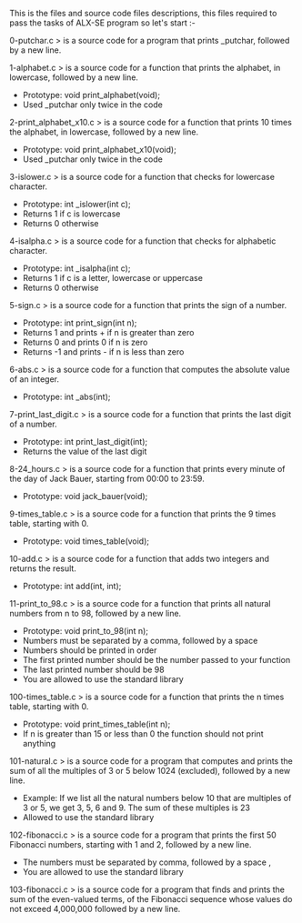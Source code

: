 This is the files and source code files descriptions, this files required to pass the tasks of ALX-SE program
so let's start :-

0-putchar.c > is a source code for a program that prints _putchar, followed by a new line.

1-alphabet.c > is a source code for a function that prints the alphabet, in lowercase, followed by a new line.
- Prototype: void print_alphabet(void);
- Used _putchar only twice in the code

2-print_alphabet_x10.c > is a source code for a function that prints 10 times the alphabet, in lowercase, followed by a new line.
- Prototype: void print_alphabet_x10(void);
- Used _putchar only twice in the code

3-islower.c > is a source code for a function that checks for lowercase character.
- Prototype: int _islower(int c);
- Returns 1 if c is lowercase
- Returns 0 otherwise

4-isalpha.c > is a source code for a function that checks for alphabetic character.
- Prototype: int _isalpha(int c);
- Returns 1 if c is a letter, lowercase or uppercase
- Returns 0 otherwise

5-sign.c > is a source code for a function that prints the sign of a number.
- Prototype: int print_sign(int n);
- Returns 1 and prints + if n is greater than zero
- Returns 0 and prints 0 if n is zero
- Returns -1 and prints - if n is less than zero

6-abs.c > is a source code for a function that computes the absolute value of an integer.
- Prototype: int _abs(int);

7-print_last_digit.c > is a source code for a function that prints the last digit of a number.
- Prototype: int print_last_digit(int);
- Returns the value of the last digit

8-24_hours.c > is a source code for a function that prints every minute of the day of Jack Bauer, starting from 00:00 to 23:59.
- Prototype: void jack_bauer(void);

9-times_table.c > is a source code for a function that prints the 9 times table, starting with 0.
- Prototype: void times_table(void);

10-add.c > is a source code for a function that adds two integers and returns the result.
- Prototype: int add(int, int);

11-print_to_98.c > is a source code for a function that prints all natural numbers from n to 98, followed by a new line.
- Prototype: void print_to_98(int n);
- Numbers must be separated by a comma, followed by a space
- Numbers should be printed in order
- The first printed number should be the number passed to your function
- The last printed number should be 98
- You are allowed to use the standard library

100-times_table.c > is a source code for a function that prints the n times table, starting with 0.
- Prototype: void print_times_table(int n);
- If n is greater than 15 or less than 0 the function should not print anything

101-natural.c > is a source code for a program that computes and prints the sum of all the multiples of 3 or 5 below 1024 (excluded), followed by a new line.
- Example: If we list all the natural numbers below 10 that are multiples of 3 or 5, we get 3, 5, 6 and 9. The sum of these multiples is 23
- Allowed to use the standard library

102-fibonacci.c > is a source code for a program that prints the first 50 Fibonacci numbers, starting with 1 and 2, followed by a new line.
- The numbers must be separated by comma, followed by a space , 
- You are allowed to use the standard library

103-fibonacci.c > is a source code for a program that finds and prints the sum of the even-valued terms, of the Fibonacci sequence whose values do not exceed 4,000,000 followed by a new line.

